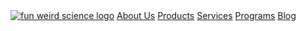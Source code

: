 <div class = 'menu-bar'>
  <i class = 'icon icon-menu' aria-hidden = 'true'></i>
</div>
<div class = 'full'>
    <div class = 'drop'>
     <a href="{{ "/" | relative_url}}" class = 'brand'><img class = 'logo' src = '{{site.baseurl}}/assets/logo.png' alt = 'fun weird science logo'></a>
    <a href="{{site.baseurl}}/about-us" >About Us</a>
    <a href="{{site.baseurl}}/products" >Products</a>
    <a href="{{site.baseurl}}/services" >Services</a>
    <a href="{{site.baseurl}}/programs" >Programs</a>
    <a href="{{site.baseurl}}/blog" >Blog</a>
    </div>
</div>
